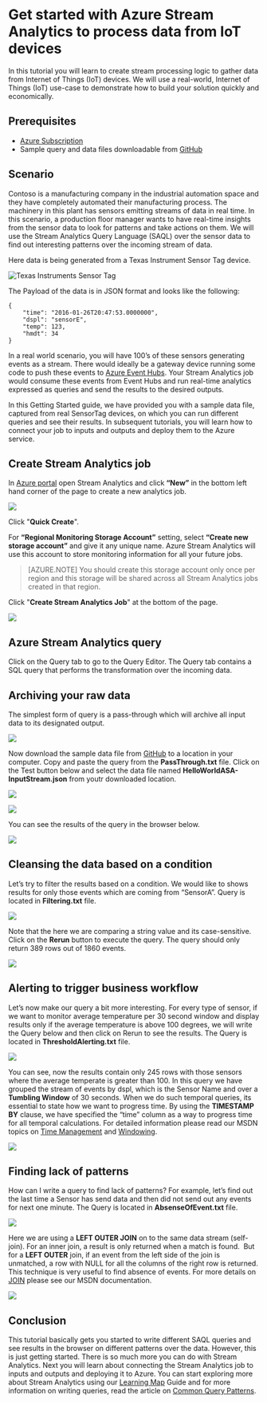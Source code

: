 <properties
	pageTitle="Get started with Azure Stream Analytics to process data from IoT devices. | Stream Analytics"
	description="IoT sensor tags and data streams with stream analytics and real-time data processing"
	services="stream-analytics"
	documentationCenter=""
	authors="jeffstokes72"
	manager="paulettm"
	editor="cgronlun"
/>

<tags 
	ms.service="stream-analytics" 
	ms.devlang="na" 
	ms.topic="hero-article" 
	ms.tgt_pltfrm="na" 
	ms.workload="data-services" 
	ms.date="02/11/2016"
	ms.author="jeffstok"
/>

# Get started with Azure Stream Analytics to process data from IoT devices

In this tutorial you will learn to create stream processing logic to gather data from Internet of Things (IoT) devices. We will use a real-world, Internet of Things (IoT) use-case to demonstrate how to build your solution quickly and economically.

## Prerequisites

-   [Azure Subscription](https://azure.microsoft.com/pricing/free-trial/)
-   Sample query and data files downloadable from [GitHub](https://github.com/Azure/azure-stream-analytics/tree/master/Samples/GettingStarted)

## Scenario

Contoso is a manufacturing company in the industrial automation space and they have completely automated their manufacturing process. The machinery in this plant has sensors emitting streams of data in real time. In this scenario, a production floor manager wants to have real-time insights from the sensor data to look for patterns and take actions on them. We will use the Stream Analytics Query Language (SAQL) over the sensor data to find out interesting patterns over the incoming stream of data.

Here data is being generated from a Texas Instrument Sensor Tag device.

![Texas Instruments Sensor Tag](./media/stream-analytics-get-started-with-iot-devices/stream-analytics-get-started-with-iot-devices-01.jpg)

The Payload of the data is in JSON format and looks like the following:

    
	{
    	"time": "2016-01-26T20:47:53.0000000",  
	    "dspl": "sensorE",  
    	"temp": 123,  
	    "hmdt": 34  
	}  
    
In a real world scenario, you will have 100’s of these sensors generating events as a stream. There would ideally be a gateway device running some code to push these events to [Azure Event Hubs](https://azure.microsoft.com/services/event-hubs/). Your Stream Analytics job would consume these events from Event Hubs and run real-time analytics expressed as queries and send the results to the desired outputs.

In this Getting Started guide, we have provided you with a sample data file, captured from real SensorTag devices, on which you can run different queries and see their results. In subsequent tutorials, you will learn how to connect your job to inputs and outputs and deploy them to the Azure service.

## Create Stream Analytics job

In [Azure portal](http://manage.windowsazure.com) open Stream Analytics and click **“New”** in the bottom left hand corner of the page to create a new analytics job.

![](./media/stream-analytics-get-started-with-iot-devices/stream-analytics-get-started-with-iot-devices-02.png)

Click "**Quick Create**".

For **“Regional Monitoring Storage Account”** setting, select **“Create new storage account”** and give it any unique name. Azure Stream Analytics will use this account to store monitoring information for all your future jobs.

> [AZURE.NOTE] You should create this storage account only once per region and this storage will be shared across all Stream Analytics jobs created in that region.

Click "**Create Stream Analytics Job**" at the bottom of the page.

![](./media/stream-analytics-get-started-with-iot-devices/stream-analytics-get-started-with-iot-devices-03.jpg)

## Azure Stream Analytics query

Click on the Query tab to go to the Query Editor. The Query tab contains a SQL query that performs the transformation over the incoming data.

## Archiving your raw data

The simplest form of query is a pass-through which will archive all input data to its designated output.

![](./media/stream-analytics-get-started-with-iot-devices/stream-analytics-get-started-with-iot-devices-04.png)

Now download the sample data file from [GitHub](https://github.com/Azure/azure-stream-analytics/tree/master/Samples/GettingStarted) to a location in your computer. Copy and paste the query from the **PassThrough.txt** file. Click on the Test button below and select the data file named **HelloWorldASA-InputStream.json** from youtr downloaded location.

![](./media/stream-analytics-get-started-with-iot-devices/stream-analytics-get-started-with-iot-devices-05.png)

![](./media/stream-analytics-get-started-with-iot-devices/stream-analytics-get-started-with-iot-devices-06.png)

You can see the results of the query in the browser below.

![](./media/stream-analytics-get-started-with-iot-devices/stream-analytics-get-started-with-iot-devices-07.png)

## Cleansing the data based on a condition

Let’s try to filter the results based on a condition. We would like to shows results for only those events which are coming from “SensorA”. Query is located in **Filtering.txt** file.

![](./media/stream-analytics-get-started-with-iot-devices/stream-analytics-get-started-with-iot-devices-08.png)

Note that the here we are comparing a string value and its case-sensitive. Click on the **Rerun** button to execute the query. The query should only return 389 rows out of 1860 events.

![](./media/stream-analytics-get-started-with-iot-devices/stream-analytics-get-started-with-iot-devices-09.png)

## Alerting to trigger business workflow

Let’s now make our query a bit more interesting. For every type of sensor, if we want to monitor average temperature per 30 second window and display results only if the average temperature is above 100 degrees, we will write the Query below and then click on Rerun to see the results. The Query is located in **ThresholdAlerting.txt** file.

![](./media/stream-analytics-get-started-with-iot-devices/stream-analytics-get-started-with-iot-devices-10.png)

You can see, now the results contain only 245 rows with those sensors where the average temperate is greater than 100. In this query we have grouped the stream of events by dspl, which is the Sensor Name and over a **Tumbling Window** of 30 seconds. When we do such temporal queries, its essential to state how we want to progress time. By using the **TIMESTAMP BY** clause, we have specified the “time” column as a way to progress time for all temporal calculations. For detailed information please read our MSDN topics on [Time Management](https://msdn.microsoft.com/library/azure/mt582045.aspx) and [Windowing](https://msdn.microsoft.com/library/azure/dn835019.aspx).

![](./media/stream-analytics-get-started-with-iot-devices/stream-analytics-get-started-with-iot-devices-11.png)

## Finding lack of patterns

How can I write a query to find lack of patterns? For example, let’s find out the last time a Sensor has send data and then did not send out any events for next one minute. The Query is located in **AbsenseOfEvent.txt** file.

![](./media/stream-analytics-get-started-with-iot-devices/stream-analytics-get-started-with-iot-devices-12.png)

Here we are using a **LEFT OUTER JOIN** on to the same data stream (self-join). For an inner join, a result is only returned when a match is found.  But for a **LEFT OUTER** join, if an event from the left side of the join is unmatched, a row with NULL for all the columns of the right row is returned. This technique is very useful to find absence of events. For more details on [JOIN](https://msdn.microsoft.com/library/azure/dn835026.aspx) please see our MSDN documentation.

![](./media/stream-analytics-get-started-with-iot-devices/stream-analytics-get-started-with-iot-devices-13.png)

## Conclusion

This tutorial basically gets you started to write different SAQL queries and see results in the browser on different patterns over the data. However, this is just getting started. There is so much more you can do with Stream Analytics. Next you will learn about connecting the Stream Analytics job to inputs and outputs and deploying it to Azure. You can start exploring more about Stream Analytics using our [Learning Map](https://azure.microsoft.com/documentation/learning-paths/stream-analytics/) Guide and for more information on writing queries, read the article on [Common Query Patterns](./stream-analytics-stream-analytics-query-patterns.md#query-example-detect-the-absence-of-events).
